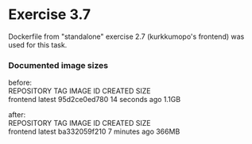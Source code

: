 # Exercise 3.7

Dockerfile from "standalone" exercise 2.7 (kurkkumopo's frontend) was used for this task.

### Documented image sizes

before: <br>
REPOSITORY                  TAG       IMAGE ID       CREATED          SIZE <br>
frontend                    latest    95d2ce0ed780   14 seconds ago   1.1GB

after: <br>
REPOSITORY                  TAG       IMAGE ID       CREATED          SIZE <br>
frontend                    latest    ba332059f210   7 minutes ago    366MB
